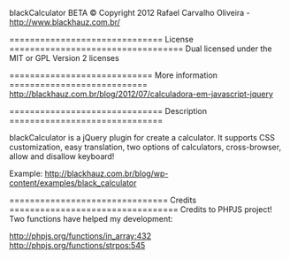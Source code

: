 blackCalculator BETA
© Copyright 2012 Rafael Carvalho Oliveira - http://www.blackhauz.com.br/

============================== License ==================================
Dual licensed under the MIT or GPL Version 2 licenses


============================ More information ===========================
http://blackhauz.com.br/blog/2012/07/calculadora-em-javascript-jquery


============================== Description ==============================

blackCalculator is a jQuery plugin for create a calculator. It supports
CSS customization, easy translation, two options of calculators, cross-browser,
allow and disallow keyboard!

Example: http://blackhauz.com.br/blog/wp-content/examples/black_calculator

=============================== Credits =================================
Credits to PHPJS project! Two functions have helped my development:

http://phpjs.org/functions/in_array:432
http://phpjs.org/functions/strpos:545
